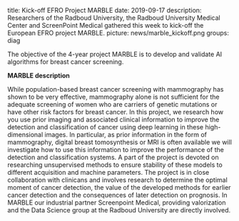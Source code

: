 title: Kick-off EFRO Project MARBLE
date: 2019-09-17
description: Researchers of the Radboud University, the Radboud University Medical Center and ScreenPoint Medical gathered this week to kick-off the European EFRO project MARBLE. 
picture: news/marble_kickoff.png
groups: diag

The objective of the 4-year project MARBLE is to develop and validate AI algorithms for breast cancer screening.

**MARBLE description**

While population-based breast cancer screening with mammography has shown to be very effective, mammography alone is not sufficient for the adequate screening of women who are carriers of genetic mutations or have other risk factors for breast cancer. In this project, we research how you use prior imaging and associated clinical information to improve the detection and classification of cancer using deep learning in these high-dimensional images. In particular, as prior information in the form of mammography, digital breast tomosynthesis or MRI is often available we will investigate how to use this information to improve the performance of the detection and classification systems. A part of the project is devoted on researching unsupervised methods to ensure stability of these models to different acquisition and machine parameters. The project is in close collaboration with clinicans and involves research to determine the optimal moment of cancer detection, the value of the developed methods for earlier cancer detection and the consequences of later detection on prognosis. In MARBLE our industrial partner Screenpoint Medical, providing valorization and the Data Science group at the Radboud University are directly involved.
